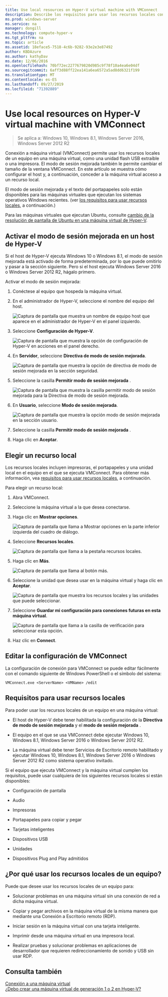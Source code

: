 ```yaml
---
title: Use local resources on Hyper-V virtual machine with VMConnect
description: Describe los requisitos para usar los recursos locales con VMConnect
ms.prod: windows-server
ms.service: na
manager: dongill
ms.technology: compute-hyper-v
ms.tgt_pltfrm: na
ms.topic: article
ms.assetid: 18eface5-7518-4c6b-9282-93e2e3e87492
author: KBDAzure
ms.author: kathyDav
ms.date: 12/06/2016
ms.openlocfilehash: 70bf72ec2277679820d985c9f78f10a4ea6e04df
ms.sourcegitcommit: 6aff3d88ff22ea141a6ea6572a5ad8dd6321f199
ms.translationtype: MT
ms.contentlocale: es-ES
ms.lasthandoff: 09/27/2019
ms.locfileid: "71392889"
---
```

# <a name="use-local-resources-on-hyper-v-virtual-machine-with-vmconnect"></a>Use local resources on Hyper-V virtual machine with VMConnect

>Se aplica a: Windows 10, Windows 8.1, Windows Server 2016, Windows Server 2012 R2

Conexión a máquina virtual (VMConnect) permite usar los recursos locales de un equipo en una máquina virtual, como una unidad flash USB extraíble o una impresora. El modo de sesión mejorada también le permite cambiar el tamaño de la ventana VMConnect. En este artículo se muestra cómo configurar el host y, a continuación, conceder a la máquina virtual acceso a un recurso local.

El modo de sesión mejorada y el texto del portapapeles solo están disponibles para las máquinas virtuales que ejecutan los sistemas operativos Windows recientes. \(ver [los requisitos para usar recursos locales](#requirements-for-using-local-resources), a continuación.\) 

Para las máquinas virtuales que ejecutan Ubuntu, consulte [cambio de la resolución de pantalla de Ubuntu en una máquina virtual de Hyper-V](https://blogs.msdn.microsoft.com/virtual_pc_guy/2014/09/19/changing-ubuntu-screen-resolution-in-a-hyper-v-vm/). 
  
## <a name="turn-on-enhanced-session-mode-on-a-hyper-v-host"></a>Activar el modo de sesión mejorada en un host de Hyper-V  
Si el host de Hyper-V ejecuta Windows 10 o Windows 8.1, el modo de sesión mejorada está activado de forma predeterminada, por lo que puede omitirlo y pasar a la sección siguiente. Pero si el host ejecuta Windows Server 2016 o Windows Server 2012 R2, hágalo primero. 
  
Activar el modo de sesión mejorada:

1.  Conéctese al equipo que hospeda la máquina virtual.  
  
2.  En el administrador de Hyper-V, seleccione el nombre del equipo del host.  
  
    ![Captura de pantalla que muestra un nombre de equipo host que aparece en el administrador de Hyper-V en el panel izquierdo.](media/Hyper-V-HyperVManager-HostNameSelected.png)  
  
3.  Seleccione **Configuración de Hyper-V**.  
  
    ![Captura de pantalla que muestra la opción de configuración de Hyper-V en acciones en el panel derecho.](media/HyperV-ActionsHyperVSettings.png)  
  
4.  En **Servidor**, seleccione **Directiva de modo de sesión mejorada**.  
  
    ![Captura de pantalla que muestra la opción de directiva de modo de sesión mejorada en la sección seguridad.](media/Hyper-V-Settings-ServerEnhancedSessionModePolicy.png)  
  
5.  Seleccione la casilla **Permitir modo de sesión mejorada** .  
  
    ![Captura de pantalla que muestra la casilla permitir modo de sesión mejorada para la Directiva de modo de sesión mejorada.](media/Hyper-V-Settings-EnhancedSessionModePolicyCheckBox.png)  
  
6.  En **Usuario**, seleccione **Modo de sesión mejorada**.  
  
    ![Captura de pantalla que muestra la opción modo de sesión mejorada en la sección usuario. ](media/Hyper-V-Settings-UserEnhancedSessionMode.png)  
  
7.  Seleccione la casilla **Permitir modo de sesión mejorada** .  
  
8.  Haga clic en **Aceptar**.  
  
## <a name="choose-a-local-resource"></a>Elegir un recurso local

Los recursos locales incluyen impresoras, el portapapeles y una unidad local en el equipo en el que se ejecuta VMConnect. Para obtener más información, vea [requisitos para usar recursos locales](#requirements-for-using-local-resources), a continuación.  
  
Para elegir un recurso local:
  
1.  Abra VMConnect.  
  
2.  Seleccione la máquina virtual a la que desea conectarse.  
  
3.  Haga clic en **Mostrar opciones**.  
  
    ![Captura de pantalla que llama a Mostrar opciones en la parte inferior izquierda del cuadro de diálogo.](media/HyperV-VMConnect-DisplayConfig.png)  
  
4.  Seleccione **Recursos locales**.  
  
    ![Captura de pantalla que llama a la pestaña recursos locales.](media/HyperV-VMConnect-DisplayConfig-LocalResources.png)  
  
5.  Haga clic en **Más**.  
  
    ![Captura de pantalla que llama al botón más.](media/HyperV-VMConnect-DisplayConfig-LocalResourcesMore.png)  
  
6.  Seleccione la unidad que desea usar en la máquina virtual y haga clic en **Aceptar**.  
  
    ![Captura de pantalla que muestra los recursos locales y las unidades que puede seleccionar.](media/HyperV-VMConnect-Settings-LocalResourcesDrives.png)  
  
7.  Seleccione **Guardar mi configuración para conexiones futuras en esta máquina virtual**.  
  
    ![Captura de pantalla que llama a la casilla de verificación para seleccionar esta opción.](media/HyperV-VMConnect-SaveSettings.png)  
  
8.  Haz clic en **Connect**.  
  
## <a name="edit-vmconnect-settings"></a>Editar la configuración de VMConnect

La configuración de conexión para VMConnect se puede editar fácilmente con el comando siguiente de Windows PowerShell o el símbolo del sistema:  
  
`VMConnect.exe <ServerName> <VMName> /edit`  
  
## <a name="requirements-for-using-local-resources"></a>Requisitos para usar recursos locales

Para poder usar los recursos locales de un equipo en una máquina virtual:  
  
-   El host de Hyper-V debe tener habilitada la configuración de la **Directiva de modo de sesión mejorada** y el **modo de sesión mejorada** .  
  
-   El equipo en el que se usa VMConnect debe ejecutar Windows 10, Windows 8.1, Windows Server 2016 o Windows Server 2012 R2.  
  
-   La máquina virtual debe tener Servicios de Escritorio remoto habilitado y ejecutar Windows 10, Windows 8.1, Windows Server 2016 o Windows Server 2012 R2 como sistema operativo invitado.  
  
Si el equipo que ejecuta VMConnect y la máquina virtual cumplen los requisitos, puede usar cualquiera de los siguientes recursos locales si están disponibles:  
  
-   Configuración de pantalla  
  
-   Audio
  
-   Impresoras  
  
-   Portapapeles para copiar y pegar  
  
-   Tarjetas inteligentes  
  
-   Dispositivos USB  
  
-   Unidades  
  
-   Dispositivos Plug and Play admitidos  
  
## <a name="why-use-a-computers-local-resources"></a>¿Por qué usar los recursos locales de un equipo?
Puede que desee usar los recursos locales de un equipo para:  
  
-   Solucionar problemas en una máquina virtual sin una conexión de red a dicha máquina virtual.  
  
-   Copiar y pegar archivos en la máquina virtual de la misma manera que mediante una Conexión a Escritorio remoto (RDP).  
  
-   Iniciar sesión en la máquina virtual con una tarjeta inteligente.  
  
-   Imprimir desde una máquina virtual en una impresora local.  
  
-   Realizar pruebas y solucionar problemas en aplicaciones de desarrollador que requieren redireccionamiento de sonido y USB sin usar RDP.  
  
## <a name="see-also"></a>Consulta también  
[Conexión a una máquina virtual](https://technet.microsoft.com/library/cc742407.aspx)  
[¿Debo crear una máquina virtual de generación 1 o 2 en Hyper-V?](../plan/Should-I-create-a-generation-1-or-2-virtual-machine-in-Hyper-V.md)



